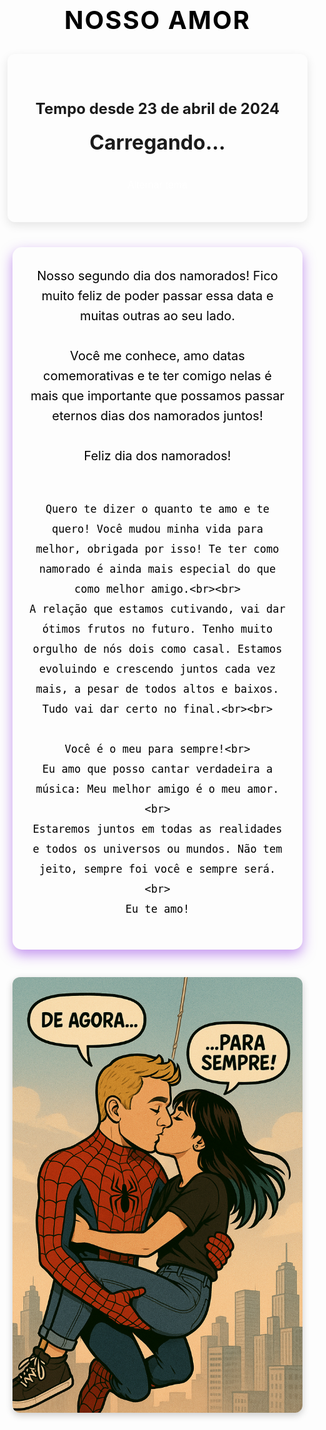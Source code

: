 <!DOCTYPE html>
<html lang="pt-BR">
<head>
  <meta charset="UTF-8" />
  <title>Nosso amor - Cronômetro</title>
  <style>
    @import url('https://fonts.googleapis.com/css2?family=Dancing+Script&family=Segoe+UI&display=swap');

    :root {
      --bg-light: #f0f0f0;
      --text-light: #0d1b2a;
      --card-light: #ffffff;

      --bg-dark: #0d1b2a;
      --text-dark: #e0e0e0;
      --card-dark: #1b263b;

      --accent: #1b4f72;
      --purple-detail-light: #a98efb;
      --purple-detail-dark: #bb86fc;
    }

    body {
      margin: 0;
      padding: 0;
      font-family: 'Segoe UI', Tahoma, Geneva, Verdana, sans-serif;
      background-color: var(--bg-light);
      color: var(--text-light);
      display: flex;
      flex-direction: column;
      justify-content: center;
      align-items: center;
      min-height: 100vh;
      transition: background-color 0.3s, color 0.3s;
      padding: 20px;
      box-sizing: border-box;
    }

    header {
      margin-bottom: 30px;
      text-align: center;
    }

    header h1 {
      font-size: 2.5rem;
      color: black;
      margin: 0;
      text-transform: uppercase;
      letter-spacing: 2px;
    }

    .timer {
      background-color: var(--card-light);
      padding: 40px;
      border-radius: 12px;
      box-shadow: 0 5px 15px rgba(0, 0, 0, 0.1);
      text-align: center;
      max-width: 400px;
      width: 90%;
      transition: background-color 0.3s;
    }

    .timer h2 {
      margin-bottom: 20px;
      color: var(--accent);
      font-size: 1.5rem;
    }

    .time {
      font-size: 2rem;
      font-weight: bold;
    }

    .theme-toggle {
      margin-top: 30px;
      padding: 10px 20px;
      font-size: 1rem;
      border: none;
      border-radius: 5px;
      background-color: var(--accent);
      color: white;
      cursor: pointer;
      transition: background-color 0.3s;
    }

    .dark-mode {
      background-color: var(--bg-dark);
      color: var(--text-dark);
    }

    .dark-mode .timer {
      background-color: var(--card-dark);
    }

    .dark-mode header h1 {
      color: black;
    }

    .dark-mode .timer h2 {
      color: #61dafb;
    }

    .mensagem {
      margin-top: 40px;
      max-width: 600px;
      font-family: 'Dancing Script', cursive;
      font-size: 1.25rem;
      line-height: 1.6;
      color: black;
      background: linear-gradient(135deg, #9f8efb, var(--purple-detail-light));
      padding: 30px 25px;
      border-radius: 15px;
      box-shadow: 0 8px 20px rgba(138, 43, 226, 0.5);
      text-align: center;
      user-select: none;
      transition: font-family 0.8s ease;
    }

    .dark-mode .mensagem {
      background: linear-gradient(135deg, var(--purple-detail-dark), #bb86fc);
      box-shadow: 0 8px 20px rgba(187, 134, 252, 0.7);
      color: black;
    }

    .imagem-romantica {
      margin-top: 30px;
      max-width: 100%;
      border-radius: 12px;
      box-shadow: 0 4px 12px rgba(0,0,0,0.2);
    }
  </style>
</head>
<body>
  <header>
    <h1>Nosso amor</h1>
  </header>

  <div class="timer">
    <h2>Tempo desde 23 de abril de 2024</h2>
    <div class="time" id="cronometro">Carregando...</div>
    <button class="theme-toggle" onclick="alternarTema()">Alternar tema</button>
  </div>

  <div class="mensagem" id="mensagem">
    Nosso segundo dia dos namorados! Fico muito feliz de poder passar essa data e muitas outras ao seu lado.<br><br>
    Você me conhece, amo datas comemorativas e te ter comigo nelas é mais que importante que possamos passar eternos dias dos namorados juntos!<br><br>
    Feliz dia dos namorados!<br><br>

    Quero te dizer o quanto te amo e te quero! Você mudou minha vida para melhor, obrigada por isso! Te ter como namorado é ainda mais especial do que como melhor amigo.<br><br>
    A relação que estamos cutivando, vai dar ótimos frutos no futuro. Tenho muito orgulho de nós dois como casal. Estamos evoluindo e crescendo juntos cada vez mais, a pesar de todos altos e baixos. Tudo vai dar certo no final.<br><br>

    Você é o meu para sempre!<br>
    Eu amo que posso cantar verdadeira a música: Meu melhor amigo é o meu amor.<br>
    Estaremos juntos em todas as realidades e todos os universos ou mundos. Não tem jeito, sempre foi você e sempre será.<br>
    Eu te amo!
  </div>

  <!-- IMAGEM ADICIONADA AQUI, DEPOIS DO TEXTO -->
  <img src="imagem-romantica.png"
       alt="Homem-Aranha e garota se beijando"
       class="imagem-romantica" />

  <script>
    const inicio = new Date("2024-04-23T00:00:00");

    function atualizarCronometro() {
      const agora = new Date();
      const diferenca = agora - inicio;

      const segundosTotais = Math.floor(diferenca / 1000);

      const dias = Math.floor(segundosTotais / (60 * 60 * 24));
      const horas = Math.floor((segundosTotais % (60 * 60 * 24)) / 3600);
      const minutos = Math.floor((segundosTotais % 3600) / 60);
      const segundos = segundosTotais % 60;

      document.getElementById("cronometro").innerText =
        `${dias} dias, ${horas}h ${minutos}m ${segundos}s`;
    }

    function alternarTema() {
      document.body.classList.toggle("dark-mode");
    }

    atualizarCronometro();
    setInterval(atualizarCronometro, 1000);
  </script>
</body>
</html>
